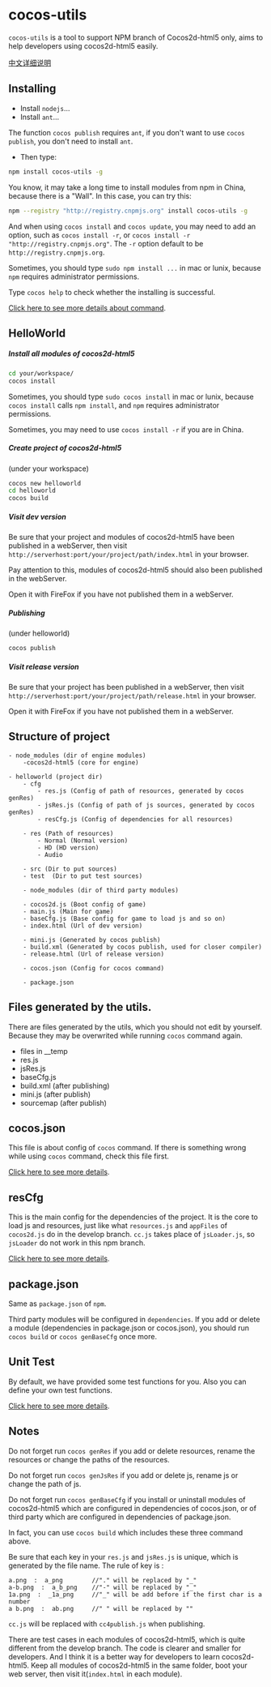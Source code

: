 cocos-utils
===========

`cocos-utils` is a tool to support NPM branch of Cocos2d-html5 only, aims to help developers using cocos2d-html5 easily.

[中文详细说明](../cn/README.md)

## Installing
* Install `nodejs`...
* Install `ant`...

The function `cocos publish` requires `ant`, if you don't want to use `cocos publish`, you don't need to install `ant`.

* Then type:

```bash
npm install cocos-utils -g
```

You know, it may take a long time to install modules from npm in China, because there is a "Wall".
In this case, you can try this:

```bash
npm --registry "http://registry.cnpmjs.org" install cocos-utils -g
```

And when using `cocos install` and `cocos update`, you may need to add an option, such as `cocos install -r`,
or `cocos install -r "http://registry.cnpmjs.org"`. The `-r` option default to be `http://registry.cnpmjs.org`.


Sometimes, you should type `sudo npm install ...` in mac or lunix,
because `npm` requires administrator permissions.

Type `cocos help` to check whether the installing is successful.

[Click here to see more details about command](cocos_command.md).


## HelloWorld

##### Install all modules of cocos2d-html5

```bash
cd your/workspace/
cocos install
```

Sometimes, you should type `sudo cocos install` in mac or lunix,
because `cocos install` calls `npm install`, and `npm` requires administrator permissions.

Sometimes, you may need to use `cocos install -r` if you are in China.

##### Create project of cocos2d-html5

(under your workspace)

```bash
cocos new helloworld
cd helloworld
cocos build
```

##### Visit dev version
Be sure that your project and modules of cocos2d-html5 have been published in a webServer,
then visit `http://serverhost:port/your/project/path/index.html` in your browser.

Pay attention to this, modules of cocos2d-html5 should also been published in the webServer.

Open it with FireFox if you have not published them in a webServer.

##### Publishing

(under helloworld)

```bash
cocos publish
```

##### Visit release version
Be sure that your project has been published in a webServer,
then visit `http://serverhost:port/your/project/path/release.html` in your browser.

Open it with FireFox if you have not published them in a webServer.

## Structure of project

```script
- node_modules (dir of engine modules)
    -cocos2d-html5 (core for engine)

- helloworld (project dir)
    - cfg
        - res.js (Config of path of resources, generated by cocos genRes)
        - jsRes.js (Config of path of js sources, generated by cocos genRes)
        - resCfg.js (Config of dependencies for all resources)

    - res (Path of resources)
        - Normal (Normal version)
        - HD (HD version)
        - Audio

    - src (Dir to put sources)
    - test  (Dir to put test sources)

    - node_modules (dir of third party modules)

    - cocos2d.js (Boot config of game)
    - main.js (Main for game)
    - baseCfg.js (Base config for game to load js and so on)
    - index.html (Url of dev version)

    - mini.js (Generated by cocos publish)
    - build.xml (Generated by cocos publish, used for closer compiler)
    - release.html (Url of release version)

    - cocos.json (Config for cocos command)

    - package.json
```



## Files generated by the utils.

There are files generated by the utils, which you should not edit by yourself. Because they may be overwrited while running `cocos` command again.

* files in __temp
* res.js
* jsRes.js
* baseCfg.js
* build.xml (after publishing)
* mini.js (after publish)
* sourcemap (after publish)


## cocos.json
This file is about config of `cocos` command.
If there is something wrong while using `cocos` command, check this file first.

[Click here to see more details](cocos_json.md).


## resCfg
This is the main config for the dependencies of the project.
It is the core to load js and resources, just like what `resources.js` and `appFiles` of `cocos2d.js` do in the develop branch.
`cc.js` takes place of `jsLoader.js`, so `jsLoader` do not work in this npm branch.

[Click here to see more details](resCfg.md).


## package.json
Same as `package.json` of `npm`.

Third party modules will be configured in `dependencies`.
If you add or delete a module (dependencies in package.json or cocos.json),
you should run `cocos build` or `cocos genBaseCfg` once more.


## Unit Test
By default, we have provided some test functions for you.
Also you can define your own test functions.

[Click here to see more details](UnitTest.md).

## Notes
Do not forget run `cocos genRes` if you add or delete resources, rename the resources or change the paths of the resources.

Do not forget run `cocos genJsRes` if you add or delete js, rename js or change the path of js.

Do not forget run `cocos genBaseCfg` if you install or uninstall modules of cocos2d-html5 which are configured in dependencies of cocos.json,
or of third party which are configured in dependencies of package.json.

In fact, you can use `cocos build` which includes these three command above.


Be sure that each key in your `res.js` and `jsRes.js` is unique, which is generated by the file name. The rule of key is :

```script
a.png  :  a_png        //"." will be replaced by "_"
a-b.png  :  a_b_png    //"-" will be replaced by "_"
1a.png  :  _1a_png     //"_" will be add before if the first char is a number
a b.png  :  ab.png     //" " will be replaced by ""
```

`cc.js` will be replaced with `cc4publish.js` when publishing.

There are test cases in each modules of cocos2d-html5, which is quite different from the develop branch.
The code is clearer and smaller for developers.
And I think it is a better way for developers to learn cocos2d-html5.
Keep all modules of cocos2d-html5 in the same folder, boot your web server, then visit it(`index.html` in each module).
